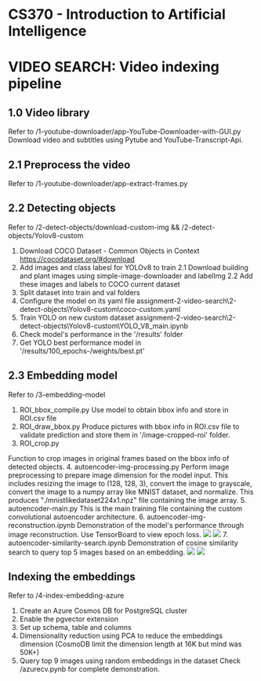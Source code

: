 # CS370 - Introduction to Artificial Intelligence
# VIDEO SEARCH: Video indexing pipeline

## 1.0 Video library
Refer to /1-youtube-downloader/app-YouTube-Downloader-with-GUI.py
Download video and subtitles using Pytube and YouTube-Transcript-Api.

## 2.1 Preprocess the video
Refer to /1-youtube-downloader/app-extract-frames.py

## 2.2 Detecting objects
Refer to /2-detect-objects/download-custom-img && /2-detect-objects/Yolov8-custom

1. Download COCO Dataset - Common Objects in Context 
https://cocodataset.org/#download
2. Add images and class labesl for YOLOv8 to train
2.1 Download building and plant images using simple-image-downloader and labelImg
2.2 Add these images and labels to COCO current dataset
3. Split dataset into train and val folders
4. Configure the model on its yaml file 
assignment-2-video-search\2-detect-objects\Yolov8-custom\coco-custom.yaml
5. Train YOLO on new custom dataset
assignment-2-video-search\2-detect-objects\Yolov8-custom\YOLO_V8_main.ipynb
6. Check model's performance in the '/results' folder
7. Get YOLO best performance model in '/results/100_epochs-/weights/best.pt'
## 2.3 Embedding model
Refer to /3-embedding-model

1. ROI_bbox_compile.py
Use model to obtain bbox info and store in ROI.csv file
2. ROI_draw_bbox.py
Produce pictures with bbox info in ROI.csv file to validate prediction and store them in '/image-cropped-roi' folder.
3. ROI_crop.py

Function to crop images in original frames based on the bbox info of detected objects.
4. autoencoder-img-processing.py
Perform image preprocessing to prepare image dimension for the model input. This includes resizing the image to (128, 128, 3), convert the image to grayscale, convert the image to a numpy array like MNIST dataset, and normalize.
This produces "./mnistlikedataset224x1.npz" file containing the image array.
5. autoencoder-main.py
This is the main training file containing the custom convolutional autoencoder architecture.
6. autoencoder-img-reconstruction.ipynb
Demonstration of the model's performance through image reconstruction.
Use TensorBoard to view epoch loss.
![](./3-embedding-model/autoencoder-performance/autoencoder-train-epoch.png)
![](./3-embedding-model/autoencoder-performance/autoencoder-train-epoch-iteration.png)
7. autoencoder-similarity-search.ipynb
Demonstration of cosine similarity search to query top 5 images based on an embedding.
![](./3-embedding-model/autoencoder-performance/similarity-search-output-1.png)
![](./3-embedding-model/autoencoder-performance/similarity-search-output-2.png)

## Indexing the embeddings
Refer to /4-index-embedding-azure

1. Create an Azure Cosmos DB for PostgreSQL cluster
2. Enable the pgvector extension
3. Set up schema, table and columns
4. Dimensionality reduction using PCA to reduce the embeddings dimension
(CosmoDB limit the dimension length at 16K but mind was 50K+)
5. Query top 9 images using random embeddings in the dataset
Check /azurecv.pynb for complete demonstration.
